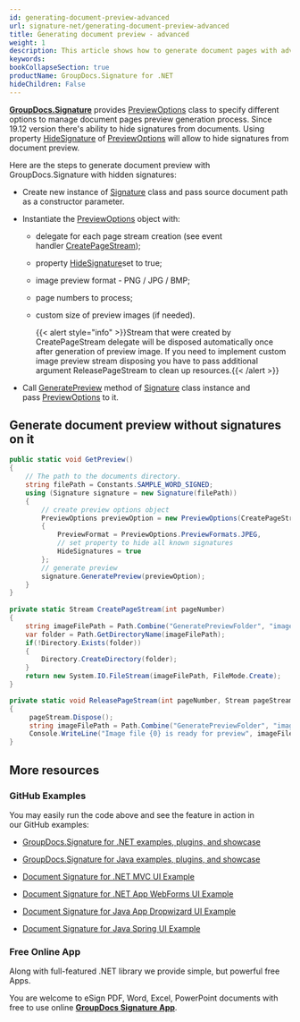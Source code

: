 ```yaml
---
id: generating-document-preview-advanced
url: signature-net/generating-document-preview-advanced
title: Generating document preview - advanced
weight: 1
description: This article shows how to generate document pages with advanced options.
keywords: 
bookCollapseSection: true
productName: GroupDocs.Signature for .NET
hideChildren: False
---
```

[**GroupDocs.Signature**](https://products.groupdocs.com/signature/net) provides [PreviewOptions](https://apireference.groupdocs.com/net/signature/groupdocs.signature.options/previewoptions) class to specify different options to manage document pages preview generation process. Since 19.12 version there's ability to hide signatures from documents. Using property [HideSignature](https://apireference.groupdocs.com/net/signature/groupdocs.signature.options/previewoptions/properties/hidesignatures) of [PreviewOptions](https://apireference.groupdocs.com/net/signature/groupdocs.signature.options/previewoptions) will allow to hide signatures from document preview.  
  
Here are the steps to generate document preview with GroupDocs.Signature with hidden signatures:

*   Create new instance of [Signature](https://apireference.groupdocs.com/net/signature/groupdocs.signature/signature) class and pass source document path as a constructor parameter.
    
*   Instantiate the [PreviewOptions](https://apireference.groupdocs.com/net/signature/groupdocs.signature.options/previewoptions) object with:
    
    *   delegate for each page stream creation (see event handler [CreatePageStream](https://apireference.groupdocs.com/net/signature/groupdocs.signature.options/createpagestream));   
        
    *   property [HideSignature](https://apireference.groupdocs.com/net/signature/groupdocs.signature.options/previewoptions/properties/hidesignatures)set to true;  
        
    *   image preview format - PNG / JPG / BMP;
        
    *   page numbers to process;
        
    *   custom size of preview images (if needed).   
        
        {{< alert style="info" >}}Stream that were created by CreatePageStream delegate will be disposed automatically once after generation of preview image. If you need to implement custom image preview stream disposing you have to pass additional argument ReleasePageStream to clean up resources.{{< /alert >}}
        
          
        
*   Call [GeneratePreview](https://apireference.groupdocs.com/net/signature/groupdocs.signature/signature/methods/generatepreview) method of [Signature](https://apireference.groupdocs.com/net/signature/groupdocs.signature/signature) class instance and pass [PreviewOptions](https://apireference.groupdocs.com/net/signature/groupdocs.signature.options/previewoptions) to it.
    

## Generate document preview without signatures on it

```csharp
public static void GetPreview()
{
    // The path to the documents directory.
    string filePath = Constants.SAMPLE_WORD_SIGNED;
    using (Signature signature = new Signature(filePath))
    {
        // create preview options object
        PreviewOptions previewOption = new PreviewOptions(CreatePageStream, ReleasePageStream)
        {
            PreviewFormat = PreviewOptions.PreviewFormats.JPEG,
            // set property to hide all known signatures
            HideSignatures = true
        };
        // generate preview
        signature.GeneratePreview(previewOption);
    }
}
 
private static Stream CreatePageStream(int pageNumber)
{
    string imageFilePath = Path.Combine("GeneratePreviewFolder", "image-" + pageNumber.ToString() + ".jpg");
    var folder = Path.GetDirectoryName(imageFilePath);
    if(!Directory.Exists(folder))
    {
        Directory.CreateDirectory(folder);
    }
    return new System.IO.FileStream(imageFilePath, FileMode.Create);
}

private static void ReleasePageStream(int pageNumber, Stream pageStream)
{
     pageStream.Dispose();
     string imageFilePath = Path.Combine("GeneratePreviewFolder", "image-" + pageNumber.ToString() + ".jpg");
     Console.WriteLine("Image file {0} is ready for preview", imageFilePath);
}
```

## More resources

### GitHub Examples 

You may easily run the code above and see the feature in action in our GitHub examples:

*   [GroupDocs.Signature for .NET examples, plugins, and showcase](https://github.com/groupdocs-signature/GroupDocs.Signature-for-.NET)
    
*   [GroupDocs.Signature for Java examples, plugins, and showcase](https://github.com/groupdocs-signature/GroupDocs.Signature-for-Java)
    
*   [Document Signature for .NET MVC UI Example](https://github.com/groupdocs-signature/GroupDocs.Signature-for-.NET-MVC) 
    
*   [Document Signature for .NET App WebForms UI Example](https://github.com/groupdocs-signature/GroupDocs.Signature-for-.NET-WebForms)
    
*   [Document Signature for Java App Dropwizard UI Example](https://github.com/groupdocs-signature/GroupDocs.Signature-for-Java-Dropwizard)
    
*   [Document Signature for Java Spring UI Example](https://github.com/groupdocs-signature/GroupDocs.Signature-for-Java-Spring)
    

### Free Online App 

Along with full-featured .NET library we provide simple, but powerful free Apps.

You are welcome to eSign PDF, Word, Excel, PowerPoint documents with free to use online **[GroupDocs Signature App](https://products.groupdocs.app/signature)**.
